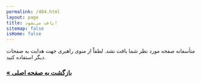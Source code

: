 ```yaml
---
permalink: /404.html
layout: page
title: یافت می‌نشود!
sitemap: false
isHome: false
---
```


متأسفانه صفحه مورد نظر شما یافت نشد. لطفاْ از منوی راهبری جهت هدایت به صفحات دیگر استفاده کنید.

<h3><a class="button" href="/">« بازگشت به صفحه اصلی</a></h3>